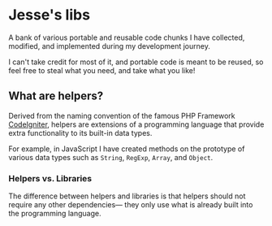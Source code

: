 # Jesse's libs

A bank of various portable and reusable code chunks I have collected, modified, and implemented during my development journey. 

I can't take credit for most of it, and portable code is meant to be reused, so feel free to steal what you need, and take what you like!

## What are helpers?

Derived from the naming convention of the famous PHP Framework [CodeIgniter](https://www.codeigniter.com/), helpers are extensions of a programming language that provide extra functionality to its built-in data types. 

For example, in JavaScript I have created methods on the prototype of various data types such as `String`, `RegExp`, `Array`, and `Object`.

### Helpers vs. Libraries
The difference between helpers and libraries is that helpers should not require any other dependencies— they only use what is already built into the programming language.
